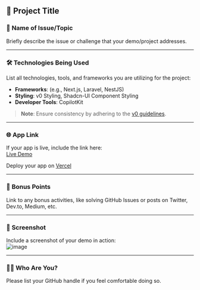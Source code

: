 ## 🚀 **Project Title**

### 📝 **Name of Issue/Topic**

Briefly describe the issue or challenge that your demo/project addresses.

---

### 🛠️ **Technologies Being Used**

List all technologies, tools, and frameworks you are utilizing for the project:

- **Frameworks**: (e.g., Next.js, Laravel, NestJS)
- **Styling**: v0 Styling, Shadcn-UI Component Styling
- **Developer Tools**: CopilotKit

> **Note**: Ensure consistency by adhering to the [v0 guidelines](https://v0.dev/docs).

---

### 🌐 **App Link**

If your app is live, include the link here:  
[Live Demo](http://google.com)

Deploy your app on [Vercel](https://vercel.com/new)

---

### 🎯 **Bonus Points**

Link to any bonus activities, like solving GitHub Issues or posts on Twitter, Dev.to, Medium, etc.

---

### 📸 **Screenshot**

Include a screenshot of your demo in action:  
![image](https://github.com/user-attachments/assets/5d2a020c-dc8f-4b27-85db-ba1413bdc8f6)

---

### 🙋‍♂️ **Who Are You?**

Please list your GitHub handle if you feel comfortable doing so.

